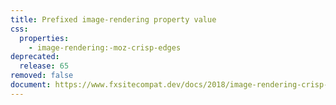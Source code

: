 ```yaml
---
title: Prefixed image-rendering property value
css:
  properties:
    - image-rendering:-moz-crisp-edges
deprecated:
  release: 65
removed: false
document: https://www.fxsitecompat.dev/docs/2018/image-rendering-crisp-edges-has-been-unprefixed/
---
```

